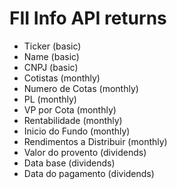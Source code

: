 # FII Info API returns
- Ticker (basic)
- Name (basic)
- CNPJ (basic)
- Cotistas (monthly)
- Numero de Cotas (monthly)
- PL (monthly)
- VP por Cota (monthly)
- Rentabilidade (monthly)
- Inicio do Fundo (monthly)
- Rendimentos a Distribuir (monthly)
- Valor do provento (dividends)
- Data base (dividends)
- Data do pagamento (dividends)
